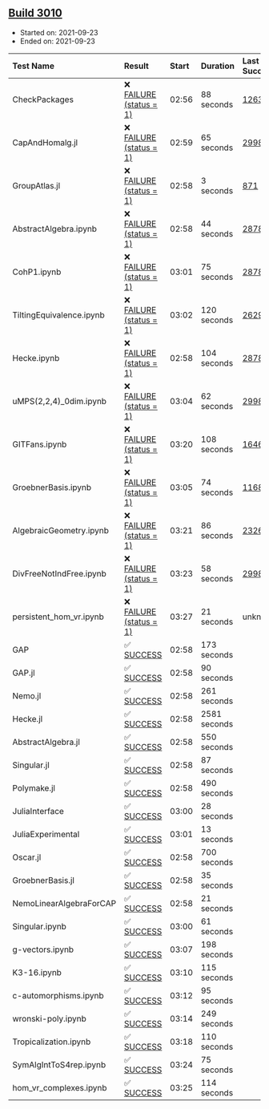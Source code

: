 ## [Build 3010](https://oscarci.mathematik.uni-kl.de/job/oscar-stable/3010/)

* Started on: 2021-09-23
* Ended on: 2021-09-23

| Test Name    | Result | Start | Duration | Last Success | First Failure |
|:-------------|:-------|:------|:---------|:-------------|:--------------|
| CheckPackages | ❌ [FAILURE (status = 1)](https://oscarci.mathematik.uni-kl.de/job/oscar-stable/3010/artifact/logs/build-3010/CheckPackages.log) | 02:56 | 88 seconds | [1263](https://oscarci.mathematik.uni-kl.de/job/oscar-stable/1263/) | [1264](https://oscarci.mathematik.uni-kl.de/job/oscar-stable/1264/) |
| CapAndHomalg.jl | ❌ [FAILURE (status = 1)](https://oscarci.mathematik.uni-kl.de/job/oscar-stable/3010/artifact/logs/build-3010/CapAndHomalg.jl.log) | 02:59 | 65 seconds | [2998](https://oscarci.mathematik.uni-kl.de/job/oscar-stable/2998/) | [2999](https://oscarci.mathematik.uni-kl.de/job/oscar-stable/2999/) |
| GroupAtlas.jl | ❌ [FAILURE (status = 1)](https://oscarci.mathematik.uni-kl.de/job/oscar-stable/3010/artifact/logs/build-3010/GroupAtlas.jl.log) | 02:58 | 3 seconds | [871](https://oscarci.mathematik.uni-kl.de/job/oscar-stable/871/) | [872](https://oscarci.mathematik.uni-kl.de/job/oscar-stable/872/) |
| AbstractAlgebra.ipynb | ❌ [FAILURE (status = 1)](https://oscarci.mathematik.uni-kl.de/job/oscar-stable/3010/artifact/logs/build-3010/AbstractAlgebra.ipynb.log) | 02:58 | 44 seconds | [2878](https://oscarci.mathematik.uni-kl.de/job/oscar-stable/2878/) | [2879](https://oscarci.mathematik.uni-kl.de/job/oscar-stable/2879/) |
| CohP1.ipynb | ❌ [FAILURE (status = 1)](https://oscarci.mathematik.uni-kl.de/job/oscar-stable/3010/artifact/logs/build-3010/CohP1.ipynb.log) | 03:01 | 75 seconds | [2878](https://oscarci.mathematik.uni-kl.de/job/oscar-stable/2878/) | [2879](https://oscarci.mathematik.uni-kl.de/job/oscar-stable/2879/) |
| TiltingEquivalence.ipynb | ❌ [FAILURE (status = 1)](https://oscarci.mathematik.uni-kl.de/job/oscar-stable/3010/artifact/logs/build-3010/TiltingEquivalence.ipynb.log) | 03:02 | 120 seconds | [2629](https://oscarci.mathematik.uni-kl.de/job/oscar-stable/2629/) | [2630](https://oscarci.mathematik.uni-kl.de/job/oscar-stable/2630/) |
| Hecke.ipynb | ❌ [FAILURE (status = 1)](https://oscarci.mathematik.uni-kl.de/job/oscar-stable/3010/artifact/logs/build-3010/Hecke.ipynb.log) | 02:58 | 104 seconds | [2878](https://oscarci.mathematik.uni-kl.de/job/oscar-stable/2878/) | [2879](https://oscarci.mathematik.uni-kl.de/job/oscar-stable/2879/) |
| uMPS(2,2,4)_0dim.ipynb | ❌ [FAILURE (status = 1)](https://oscarci.mathematik.uni-kl.de/job/oscar-stable/3010/artifact/logs/build-3010/uMPS-2-2-4-_0dim.ipynb.log) | 03:04 | 62 seconds | [2998](https://oscarci.mathematik.uni-kl.de/job/oscar-stable/2998/) | [2999](https://oscarci.mathematik.uni-kl.de/job/oscar-stable/2999/) |
| GITFans.ipynb | ❌ [FAILURE (status = 1)](https://oscarci.mathematik.uni-kl.de/job/oscar-stable/3010/artifact/logs/build-3010/GITFans.ipynb.log) | 03:20 | 108 seconds | [1646](https://oscarci.mathematik.uni-kl.de/job/oscar-stable/1646/) | [1647](https://oscarci.mathematik.uni-kl.de/job/oscar-stable/1647/) |
| GroebnerBasis.ipynb | ❌ [FAILURE (status = 1)](https://oscarci.mathematik.uni-kl.de/job/oscar-stable/3010/artifact/logs/build-3010/GroebnerBasis.ipynb.log) | 03:05 | 74 seconds | [1168](https://oscarci.mathematik.uni-kl.de/job/oscar-stable/1168/) | [1169](https://oscarci.mathematik.uni-kl.de/job/oscar-stable/1169/) |
| AlgebraicGeometry.ipynb | ❌ [FAILURE (status = 1)](https://oscarci.mathematik.uni-kl.de/job/oscar-stable/3010/artifact/logs/build-3010/AlgebraicGeometry.ipynb.log) | 03:21 | 86 seconds | [2326](https://oscarci.mathematik.uni-kl.de/job/oscar-stable/2326/) | [2327](https://oscarci.mathematik.uni-kl.de/job/oscar-stable/2327/) |
| DivFreeNotIndFree.ipynb | ❌ [FAILURE (status = 1)](https://oscarci.mathematik.uni-kl.de/job/oscar-stable/3010/artifact/logs/build-3010/DivFreeNotIndFree.ipynb.log) | 03:23 | 58 seconds | [2998](https://oscarci.mathematik.uni-kl.de/job/oscar-stable/2998/) | [2999](https://oscarci.mathematik.uni-kl.de/job/oscar-stable/2999/) |
| persistent_hom_vr.ipynb | ❌ [FAILURE (status = 1)](https://oscarci.mathematik.uni-kl.de/job/oscar-stable/3010/artifact/logs/build-3010/persistent_hom_vr.ipynb.log) | 03:27 | 21 seconds | unknown | unknown |
| GAP | ✅ [SUCCESS](https://oscarci.mathematik.uni-kl.de/job/oscar-stable/3010/artifact/logs/build-3010/GAP.log) | 02:58 | 173 seconds |  |  |
| GAP.jl | ✅ [SUCCESS](https://oscarci.mathematik.uni-kl.de/job/oscar-stable/3010/artifact/logs/build-3010/GAP.jl.log) | 02:58 | 90 seconds |  |  |
| Nemo.jl | ✅ [SUCCESS](https://oscarci.mathematik.uni-kl.de/job/oscar-stable/3010/artifact/logs/build-3010/Nemo.jl.log) | 02:58 | 261 seconds |  |  |
| Hecke.jl | ✅ [SUCCESS](https://oscarci.mathematik.uni-kl.de/job/oscar-stable/3010/artifact/logs/build-3010/Hecke.jl.log) | 02:58 | 2581 seconds |  |  |
| AbstractAlgebra.jl | ✅ [SUCCESS](https://oscarci.mathematik.uni-kl.de/job/oscar-stable/3010/artifact/logs/build-3010/AbstractAlgebra.jl.log) | 02:58 | 550 seconds |  |  |
| Singular.jl | ✅ [SUCCESS](https://oscarci.mathematik.uni-kl.de/job/oscar-stable/3010/artifact/logs/build-3010/Singular.jl.log) | 02:58 | 87 seconds |  |  |
| Polymake.jl | ✅ [SUCCESS](https://oscarci.mathematik.uni-kl.de/job/oscar-stable/3010/artifact/logs/build-3010/Polymake.jl.log) | 02:58 | 490 seconds |  |  |
| JuliaInterface | ✅ [SUCCESS](https://oscarci.mathematik.uni-kl.de/job/oscar-stable/3010/artifact/logs/build-3010/JuliaInterface.log) | 03:00 | 28 seconds |  |  |
| JuliaExperimental | ✅ [SUCCESS](https://oscarci.mathematik.uni-kl.de/job/oscar-stable/3010/artifact/logs/build-3010/JuliaExperimental.log) | 03:01 | 13 seconds |  |  |
| Oscar.jl | ✅ [SUCCESS](https://oscarci.mathematik.uni-kl.de/job/oscar-stable/3010/artifact/logs/build-3010/Oscar.jl.log) | 02:58 | 700 seconds |  |  |
| GroebnerBasis.jl | ✅ [SUCCESS](https://oscarci.mathematik.uni-kl.de/job/oscar-stable/3010/artifact/logs/build-3010/GroebnerBasis.jl.log) | 02:58 | 35 seconds |  |  |
| NemoLinearAlgebraForCAP | ✅ [SUCCESS](https://oscarci.mathematik.uni-kl.de/job/oscar-stable/3010/artifact/logs/build-3010/NemoLinearAlgebraForCAP.log) | 02:58 | 21 seconds |  |  |
| Singular.ipynb | ✅ [SUCCESS](https://oscarci.mathematik.uni-kl.de/job/oscar-stable/3010/artifact/logs/build-3010/Singular.ipynb.log) | 03:00 | 61 seconds |  |  |
| g-vectors.ipynb | ✅ [SUCCESS](https://oscarci.mathematik.uni-kl.de/job/oscar-stable/3010/artifact/logs/build-3010/g-vectors.ipynb.log) | 03:07 | 198 seconds |  |  |
| K3-16.ipynb | ✅ [SUCCESS](https://oscarci.mathematik.uni-kl.de/job/oscar-stable/3010/artifact/logs/build-3010/K3-16.ipynb.log) | 03:10 | 115 seconds |  |  |
| c-automorphisms.ipynb | ✅ [SUCCESS](https://oscarci.mathematik.uni-kl.de/job/oscar-stable/3010/artifact/logs/build-3010/c-automorphisms.ipynb.log) | 03:12 | 95 seconds |  |  |
| wronski-poly.ipynb | ✅ [SUCCESS](https://oscarci.mathematik.uni-kl.de/job/oscar-stable/3010/artifact/logs/build-3010/wronski-poly.ipynb.log) | 03:14 | 249 seconds |  |  |
| Tropicalization.ipynb | ✅ [SUCCESS](https://oscarci.mathematik.uni-kl.de/job/oscar-stable/3010/artifact/logs/build-3010/Tropicalization.ipynb.log) | 03:18 | 110 seconds |  |  |
| SymAlgIntToS4rep.ipynb | ✅ [SUCCESS](https://oscarci.mathematik.uni-kl.de/job/oscar-stable/3010/artifact/logs/build-3010/SymAlgIntToS4rep.ipynb.log) | 03:24 | 75 seconds |  |  |
| hom_vr_complexes.ipynb | ✅ [SUCCESS](https://oscarci.mathematik.uni-kl.de/job/oscar-stable/3010/artifact/logs/build-3010/hom_vr_complexes.ipynb.log) | 03:25 | 114 seconds |  |  |
